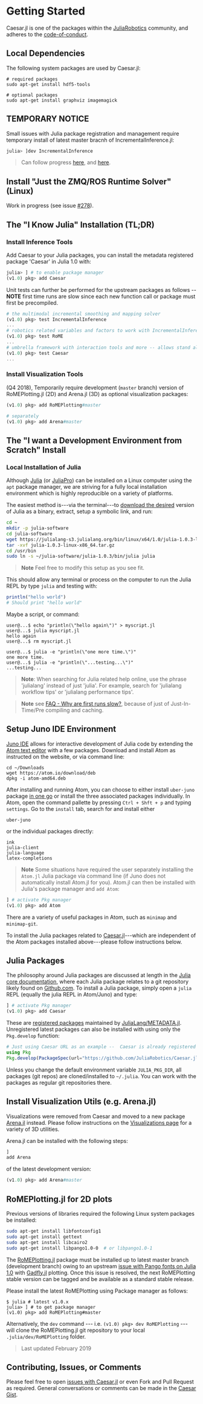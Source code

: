 # Getting Started

Caesar.jl is one of the packages within the [JuliaRobotics](http://www.juliarobotics.org) community, and adheres to the [code-of-conduct](https://github.com/JuliaRobotics/administration/blob/master/code_of_conduct.md).

## Local Dependencies

The following system packages are used by Caesar.jl:
```
# required packages
sudo apt-get install hdf5-tools

# optional packages
sudo apt-get install graphviz imagemagick
```

## TEMPORARY NOTICE

Small issues with Julia package registration and management require temporary install of latest master bracnh of IncrementalInference.jl:
```julia
julia> ]dev IncrementalInference
```

> Can follow progress [here](https://github.com/JuliaRegistries/General/pull/49), and [here](https://discourse.julialang.org/t/trouble-registering-package/22896/8).

## Install "Just the ZMQ/ROS Runtime Solver" (Linux)

Work in progress (see issue [#278](https://github.com/JuliaRobotics/Caesar.jl/issues/278)).

## The "I Know Julia" Installation (TL;DR)

### Install Inference Tools

Add Caesar to your Julia packages, you can install the metadata registered package 'Caesar' in Julia 1.0 with:
```julia
julia> ] # to enable package manager
(v1.0) pkg> add Caesar
```

Unit tests can further be performed for the upstream packages as follows -- **NOTE** first time runs are slow since each new function call or package must first be precompiled.
```julia
# the multimodal incremental smoothing and mapping solver
(v1.0) pkg> test IncrementalInference
...
# robotics related variables and factors to work with IncrementalInference -- can be used standalone SLAM system
(v1.0) pkg> test RoME
...
# umbrella framework with interaction tools and more -- allows stand alone and server based solving
(v1.0) pkg> test Caesar
...
```

### Install Visualization Tools

(Q4 2018), Temporarily require development (`master` branch) version of RoMEPlotting.jl (2D) and Arena.jl (3D) as optional visualization packages:
```julia
(v1.0) pkg> add RoMEPlotting#master

# separately
(v1.0) pkg> add Arena#master
```

## The "I want a Development Environment from Scratch" Install

### Local Installation of Julia

Although [Julia](https://julialang.org/) (or [JuliaPro](https://juliacomputing.com/)) can be installed on a Linux computer using the `apt` package manager, we are striving for a fully local installation environment which is highly reproducible on a variety of platforms.

The easiest method is---via the terminal---to [download the desired](https://julialang.org/downloads/) version of Julia as a binary, extract, setup a symbolic link, and run:

```bash
cd ~
mkdir -p julia-software
cd julia-software
wget https://julialang-s3.julialang.org/bin/linux/x64/1.0/julia-1.0.3-linux-x86_64.tar.gz
tar -xvf julia-1.0.3-linux-x86_64.tar.gz
cd /usr/bin
sudo ln -s ~/julia-software/julia-1.0.3/bin/julia julia
```
>**Note** Feel free to modify this setup as you see fit.

This should allow any terminal or process on the computer to run the Julia REPL by type `julia` and testing with:

```julia
println("hello world")
# Should print "hello world"
```

Maybe a script, or command:

```
user@...$ echo "println(\"hello again\")" > myscript.jl
user@...$ julia myscript.jl
hello again
user@...$ rm myscript.jl

user@...$ julia -e "println(\"one more time.\")"
one more time.
user@...$ julia -e "println(\"...testing...\")"
...testing...

```

> **Note**: When searching for Julia related help online, use the phrase 'julialang' instead of just 'julia'.
For example, search for 'julialang workflow tips' or 'julialang performance tips'.

> **Note** see [FAQ - Why are first runs slow?](faq), because of just of Just-In-Time/Pre compiling and caching.

## Setup Juno IDE Environment

[Juno IDE](http://junolab.org/) allows for interactive development of Julia code by extending the [Atom text editor](https://atom.io/) with a few packages.
Download and install Atom as instructed on the website, or via command line:

```
cd ~/Downloads
wget https://atom.io/download/deb
dpkg -i atom-amd64.deb
```

After installing and running Atom, you can choose to either install `uber-juno` package [in one go](https://github.com/JunoLab/uber-juno/blob/master/setup.md) or install the three associated packages individually.
In Atom, open the command pallette by pressing `Ctrl + Shft + p` and typing `settings`.
Go to the `install` tab, search for and install either
```
uber-juno
```
or the individual packages directly:
```
ink
julia-client
julia-language
latex-completions
```

>**Note** Some situations have required the user separately installing the `Atom.jl` Julia package via command line (if Juno does not automatically install Atom.jl for you).  Atom.jl can then be installed with Julia's package manager and `add Atom`:
```julia
] # activate Pkg manager
(v1.0) pkg> add Atom
```

There are a variety of useful packages in Atom, such as `minimap` and `minimap-git`.

To install the Julia packages related to [Caesar.jl](https://github.com/JuliaRobotics/Caesar.jl)---which are independent of the Atom packages installed above---please follow instructions below.

## Julia Packages

The philosophy around Julia packages are discussed at length in the [Julia core documentation](https://docs.julialang.org/en/stable/manual/packages/), where each Julia package relates to a git repository likely found on [Github.com](http://www.github.com).
To install a Julia package, simply open a `julia` REPL (equally the julia REPL in Atom/Juno) and type:

```julia
] # activate Pkg manager
(v1.0) pkg> add Caesar
```

These are [registered packages](https://pkg.julialang.org/) maintained by [JuliaLang/METADATA.jl](http://www.github.com/JuliaLang/METADATA.jl).
Unregistered latest packages can also be installed with using only the `Pkg.develop` function:

```julia
# Just using Caesar URL as an example --  Caesar is already registered with METADATA
using Pkg
Pkg.develop(PackageSpec(url="https://github.com/JuliaRobotics/Caesar.jl.git"))
```

Unless you change the default environment variable `JULIA_PKG_DIR`, all packages (git repos) are cloned/installed to `~/.julia`.
You can work with the packages as regular git repositories there.

## Install Visualization Utils (e.g. Arena.jl)

Visualizations were removed from Caesar and moved to a new package [Arena.jl](https://github.com/JuliaRobotics/Arena.jl) instead.
Please follow instructions on the [Visualizations page](concepts/arena_visualizations.md) for a variety of 3D utilities.

Arena.jl can be installed with the following steps:
```julia
]
add Arena
```

of the latest development version:
```julia
(v1.0) pkg> add Arena#master
```

## RoMEPlotting.jl for 2D plots

Previous versions of libraries required the following Linux system packages be installed:
```bash
sudo apt-get install libfontconfig1
sudo apt-get install gettext
sudo apt-get install libcairo2
sudo apt-get install libpango1.0-0  # or libpango1.0-1
```

The [RoMEPlotting.jl](http://www.github.com/JuliaRobotics/RoMEPlotting.jl) package must be installed up to latest master branch (development branch) owing to an upstream [issue with Pango fonts on Julia 1.0](https://github.com/GiovineItalia/Gadfly.jl/issues/1206) with [Gadfly.jl](https://github.com/GiovineItalia/Gadfly.jl) plotting.  Once this issue is resolved, the next RoMEPlotting stable version can be tagged and be available as a standard stable release.

Please install the latest RoMEPlotting using Package manager as follows:
```
$ julia # latest v1.0.x
julia> ] # to get package manager
(v1.0) pkg> add RoMEPlotting#master
```

Alternatively, the `dev` command --- i.e. `(v1.0) pkg> dev RoMEPlotting` --- will clone the RoMEPlotting.jl git repository to your local `.julia/dev/RoMEPlotting` folder.

> Last updated February 2019

## Contributing, Issues, or Comments

Please feel free to open [issues with Caesar.jl](https://github.com/JuliaRobotics/Caesar.jl/issues) or even Fork and Pull Request as required.
General conversations or comments can be made in the [Caesar Gist](https://gist.github.com/dehann/537f8a2eb9cc24d8bbd35ae92cb4d2d2).
